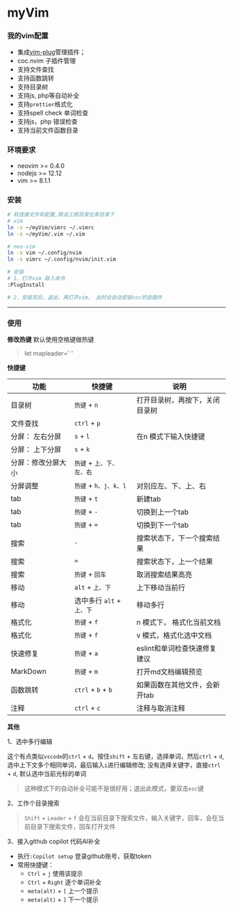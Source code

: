 # myVim

### 我的vim配置
- 集成[vim-plug](https://github.com/junegunn/vim-plug)管理插件；
- coc.nvim 子插件管理
- 支持文件查找
- 支持函数跳转
- 支持目录树
- 支持js, php等自动补全
- 支持`prettier`格式化
- 支持spell check 单词检查
- 支持js，php 错误检查
- 支持当前文件函数目录

### 环境要求
- neovim >= 0.4.0
- nodejs >= 12.12
- vim >= 8.1.1

### 安装
```bash
# 软连接文件和配置,假设工程目录在家目录下
# vim
ln -s ~/myVim/vimrc ~/.vimrc
ln -s ~/myVim/.vim ~/.vim

# neo-vim
ln -s vim ~/.config/nvim
ln -s vimrc ~/.config/nvim/init.vim

# 安装
# 1、打开vim 敲入命令
:PlugInstall

# 2、安装完后，退出，再打开vim， 此时会自动安装coc的自插件

```

---

### 使用

**修改热键**
默认使用空格键做热键
>let mapleader=' '

**快捷键**  

|功能|快捷键|说明|
|-|-|-|
|目录树|`热键` + `n`|打开目录树，再按下，关闭目录树|
|文件查找|`ctrl` + `p`||
|分屏： 左右分屏|`s` + `l`|在n 模式下输入快捷键|
|分屏： 上下分屏|`s` + `k`||
|分屏：修改分屏大小|`热键` + `上、下、左、右`||
|分屏调整|`热键` + `h、j、k、l`|对别应左、下、上、右|
|tab|`热键` + `t`|新建tab|
|tab|`热键` + `-`|切换到上一个tab|
|tab|`热键` + `=`|切换到下一个tab|
|搜索|`-`|搜索状态下，下一个搜索结果|
|搜索|`=`|搜索状态下，上一个结果|
|搜索|`热键` + `回车`|取消搜索结果高亮|
|移动|`alt` + `上、下`|上下移动当前行|
|移动|选中多行 `alt` + `上、下`|移动多行|
|格式化|`热键` + `f`|n 模式下， 格式化当前文档|
|格式化|`热键` + `f`|v 模式，格式化选中文档|
|快速修复|`热键` + `a`|eslint和单词检查快速修复建议|
|MarkDown |`热键` + `m`| 打开md文档编辑预览|
|函数跳转|`ctrl` + `b` + `b`|如果函数在其他文件，会新开tab|
|注释|`ctrl` + `c`|注释与取消注释|

**其他**

1、选中多行编辑

这个有点类似`vscode`的`ctrl` + `d`。按住`shift` + 左右键，选择单词，然后`ctrl` + `d`, 选中上下文多个相同单词，最后输入`i`进行编辑修改; 没有选择关键字，直接`ctrl` + `d`, 默认选中当前光标的单词
> 这种模式下的自动补全可能不是很好用；退出此模式，要双击`esc`键

2、工作个目录搜索
> `Shift` + `Leader` + `f` 会在当前目录下搜索文件，输入关键字，回车，会在当前目录下搜索文件，回车打开文件

3、接入github copilot 代码AI补全
- 执行`:Copilot setup` 登录github账号，获取token
- 常用快捷键：
    - `Ctrl` + `j` 使用该提示
    - `Ctrl` + `Right` 逐个单词补全
    - `meta(alt)` + `[` 上一个提示
    - `meta(alt)` + `]` 下一个提示
